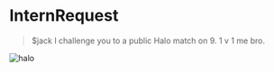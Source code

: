 # InternRequest

> $jack I challenge you to a public Halo match on 9. 1 v 1 me bro.


![halo](http://media.giphy.com/media/37WfroQRryBH2/giphy.gif)